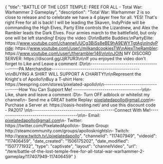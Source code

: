 {
    "title": "BATTLE OF THE LOST TEMPLE: FREE FOR ALL - Total War: Warhammer 2 Gameplay",
    "description": "Total War: Warhammer 2 is so close to release and to celebrate we have a 4 player free for all. YES! That's right Free for all is back! I will be leading the Skaven, IndyPride will be commanding the High Elves, Party Elite controls the Lizardnew, and Alex the Rambler leads the Dark Elves. Four armies march to the battlefield, but only one will be left standing! Enjoy the video :D\n\nBattle Buddies:\nPartyElite: https:\/\/www.youtube.com\/channel\/UCg3BiSs8eBE9hA9EWYTgtAg\nIndyPride: https:\/\/www.youtube.com\/user\/milkandcookiesTW\nAlexTheRambler: https:\/\/www.youtube.com\/user\/therambler146\n\n\nJOIN MY DISCORD SERVER: https:\/\/discord.gg\/JjR7UR3\n\nIf you enjoyed the video don't forget to Like and Leave a comment :D\n\n-----------------------------------------PA Merchandise---------------------------------------------\n\nBUYING A SHIRT WILL SUPPORT A CHARITY!\n\nRepresent the Knight's of Apollo!\nBuy a T-shirt Here: https:\/\/teespring.com\/stores\/pixelated-apollo\n\n----------------------------------How You Can Support Me! -----------------------------------\n\n- Like, share and leave a comment :D\n- Turn OFF adblock or whitelist my channel\n- Send me a GREAT battle Replay: pixelatedapollo@gmail.com\n- Purchase a Server at: https:\/\/oasis-hosting.net\/ and use this discount code - PA2017 \n\n------------------------------------------Connect With Me!-----------------------------------------\n\n- Email: pixelatedapollo@gmail.com\n- Twitter: https:\/\/twitter.com\/PixelatedApollo\n- Steam Group:  http:\/\/steamcommunity.com\/groups\/apollosknights\n- Twitch: http:\/\/www.twitch.tv\/pixelatedapollo",
    "channelid": "117407949",
    "videoid": "117406459",
    "date_created": "1506175202",
    "date_modified": "1507771932",
    "type": "captivate",
    "layout": "channelVideo",
    "url": "\/tere\/battle-of-the-lost-temple-free-for-all-total-war-warhammer-2-gameplay\/117407949-117406459"
}
